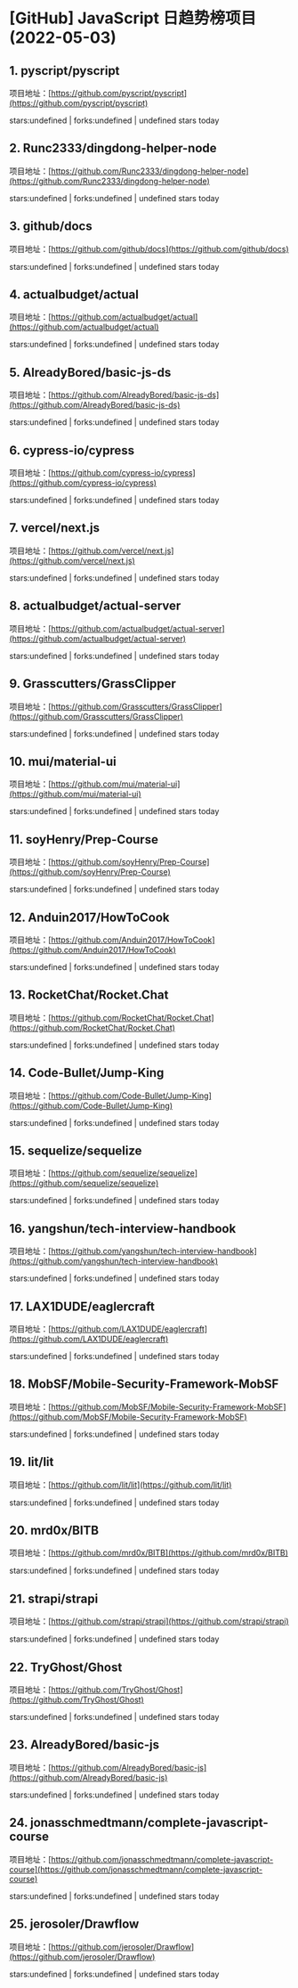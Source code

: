 # [GitHub] JavaScript 日趋势榜项目(2022-05-03)

## 1. pyscript/pyscript 

项目地址：[https://github.com/pyscript/pyscript](https://github.com/pyscript/pyscript)

stars:undefined | forks:undefined | undefined stars today 



## 2. Runc2333/dingdong-helper-node 

项目地址：[https://github.com/Runc2333/dingdong-helper-node](https://github.com/Runc2333/dingdong-helper-node)

stars:undefined | forks:undefined | undefined stars today 



## 3. github/docs 

项目地址：[https://github.com/github/docs](https://github.com/github/docs)

stars:undefined | forks:undefined | undefined stars today 



## 4. actualbudget/actual 

项目地址：[https://github.com/actualbudget/actual](https://github.com/actualbudget/actual)

stars:undefined | forks:undefined | undefined stars today 



## 5. AlreadyBored/basic-js-ds 

项目地址：[https://github.com/AlreadyBored/basic-js-ds](https://github.com/AlreadyBored/basic-js-ds)

stars:undefined | forks:undefined | undefined stars today 



## 6. cypress-io/cypress 

项目地址：[https://github.com/cypress-io/cypress](https://github.com/cypress-io/cypress)

stars:undefined | forks:undefined | undefined stars today 



## 7. vercel/next.js 

项目地址：[https://github.com/vercel/next.js](https://github.com/vercel/next.js)

stars:undefined | forks:undefined | undefined stars today 



## 8. actualbudget/actual-server 

项目地址：[https://github.com/actualbudget/actual-server](https://github.com/actualbudget/actual-server)

stars:undefined | forks:undefined | undefined stars today 



## 9. Grasscutters/GrassClipper 

项目地址：[https://github.com/Grasscutters/GrassClipper](https://github.com/Grasscutters/GrassClipper)

stars:undefined | forks:undefined | undefined stars today 



## 10. mui/material-ui 

项目地址：[https://github.com/mui/material-ui](https://github.com/mui/material-ui)

stars:undefined | forks:undefined | undefined stars today 



## 11. soyHenry/Prep-Course 

项目地址：[https://github.com/soyHenry/Prep-Course](https://github.com/soyHenry/Prep-Course)

stars:undefined | forks:undefined | undefined stars today 



## 12. Anduin2017/HowToCook 

项目地址：[https://github.com/Anduin2017/HowToCook](https://github.com/Anduin2017/HowToCook)

stars:undefined | forks:undefined | undefined stars today 



## 13. RocketChat/Rocket.Chat 

项目地址：[https://github.com/RocketChat/Rocket.Chat](https://github.com/RocketChat/Rocket.Chat)

stars:undefined | forks:undefined | undefined stars today 



## 14. Code-Bullet/Jump-King 

项目地址：[https://github.com/Code-Bullet/Jump-King](https://github.com/Code-Bullet/Jump-King)

stars:undefined | forks:undefined | undefined stars today 



## 15. sequelize/sequelize 

项目地址：[https://github.com/sequelize/sequelize](https://github.com/sequelize/sequelize)

stars:undefined | forks:undefined | undefined stars today 



## 16. yangshun/tech-interview-handbook 

项目地址：[https://github.com/yangshun/tech-interview-handbook](https://github.com/yangshun/tech-interview-handbook)

stars:undefined | forks:undefined | undefined stars today 



## 17. LAX1DUDE/eaglercraft 

项目地址：[https://github.com/LAX1DUDE/eaglercraft](https://github.com/LAX1DUDE/eaglercraft)

stars:undefined | forks:undefined | undefined stars today 



## 18. MobSF/Mobile-Security-Framework-MobSF 

项目地址：[https://github.com/MobSF/Mobile-Security-Framework-MobSF](https://github.com/MobSF/Mobile-Security-Framework-MobSF)

stars:undefined | forks:undefined | undefined stars today 



## 19. lit/lit 

项目地址：[https://github.com/lit/lit](https://github.com/lit/lit)

stars:undefined | forks:undefined | undefined stars today 



## 20. mrd0x/BITB 

项目地址：[https://github.com/mrd0x/BITB](https://github.com/mrd0x/BITB)

stars:undefined | forks:undefined | undefined stars today 



## 21. strapi/strapi 

项目地址：[https://github.com/strapi/strapi](https://github.com/strapi/strapi)

stars:undefined | forks:undefined | undefined stars today 



## 22. TryGhost/Ghost 

项目地址：[https://github.com/TryGhost/Ghost](https://github.com/TryGhost/Ghost)

stars:undefined | forks:undefined | undefined stars today 



## 23. AlreadyBored/basic-js 

项目地址：[https://github.com/AlreadyBored/basic-js](https://github.com/AlreadyBored/basic-js)

stars:undefined | forks:undefined | undefined stars today 



## 24. jonasschmedtmann/complete-javascript-course 

项目地址：[https://github.com/jonasschmedtmann/complete-javascript-course](https://github.com/jonasschmedtmann/complete-javascript-course)

stars:undefined | forks:undefined | undefined stars today 



## 25. jerosoler/Drawflow 

项目地址：[https://github.com/jerosoler/Drawflow](https://github.com/jerosoler/Drawflow)

stars:undefined | forks:undefined | undefined stars today 




